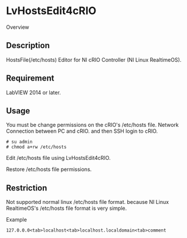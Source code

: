 LvHostsEdit4cRIO
=====

Overview

## Description
HostsFile(/etc/hosts) Editor for NI cRIO Controller (NI Linux RealtimeOS).

## Requirement
LabVIEW 2014 or later.

## Usage

You must be change permissions on the cRIO's /etc/hosts file. 
Network Connection between PC and cRIO. and then SSH login to cRIO.

    # su admin
    # chmod a+rw /etc/hosts

Edit /etc/hosts file using LvHostsEdit4cRIO.

Restore /etc/hosts file permissions.

## Restriction
Not supported normal linux /etc/hosts file format.
because NI Linux RealtimeOS's /etc/hosts file format is very simple.

Example

    127.0.0.0<tab>localhost<tab>localhost.localdomain<tab>comment
  
